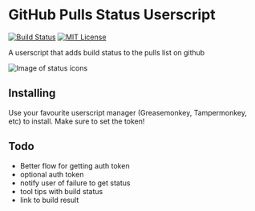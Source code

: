 # GitHub Pulls Status Userscript

[![Build Status](https://travis-ci.org/jbowes/gh-pulls-status-userscript.png?branch=master)](https://travis-ci.org/jbowes/gh-pulls-status-userscript)
[![MIT License](http://b.repl.ca/v1/license-MIT-red.png)](LICENSE)

A userscript that adds build status to the pulls list on github

![Image of status icons](https://raw.github.com/jbowes/gh-pulls-status-userscript/master/screenshot.png)

## Installing

Use your favourite userscript manager (Greasemonkey, Tampermonkey, etc) to
install. Make sure to set the token!

## Todo

- Better flow for getting auth token
- optional auth token
- notify user of failure to get status
- tool tips with build status
- link to build result
